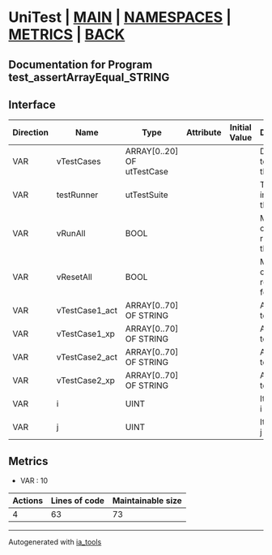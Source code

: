 # UniTest | [MAIN] | [NAMESPACES] | [METRICS] | [BACK]  

## Documentation for Program test_assertArrayEqual_STRING  

## Interface  

| Direction | Name | Type | Attribute | Initial Value | Documentation |
| --------- | ---- | ---- | --------- | ------------- | ------------- |
| VAR | vTestCases | ARRAY[0..20] OF utTestCase |  |  | Definition of all test cases for this POU |  
| VAR | testRunner | utTestSuite |  |  | Test Suite fb instance to run the tests |  
| VAR | vRunAll | BOOL |  |  | Manual command to run all tests for this POU |  
| VAR | vResetAll | BOOL |  |  | Manual command to reset all tests for this POU |  
| VAR | vTestCase1_act | ARRAY[0..70] OF STRING |  |  | Array data 1 of test case 1 |  
| VAR | vTestCase1_xp | ARRAY[0..70] OF STRING |  |  | Array data 2 of test case 1 |  
| VAR | vTestCase2_act | ARRAY[0..70] OF STRING |  |  | Array data 3 of test case 2 |  
| VAR | vTestCase2_xp | ARRAY[0..70] OF STRING |  |  | Array data 4 of test case 2 |  
| VAR | i | UINT |  |  | Iterator variable i |  
| VAR | j | UINT |  |  | Iterator variable j |  


## Metrics  

- VAR : 10

| Actions | Lines of code | Maintainable size |
| ------- | ------------- | ----------------- |
| 4 | 63 | 73 |

---
Autogenerated with [ia_tools](https://github.com/tkucic/ia_tools)  

[MAIN]: ../../../../index.md
[NAMESPACES]: ../../nsList.md
[METRICS]: ../../../metrics.md
[BACK]: ../nsMain.md
